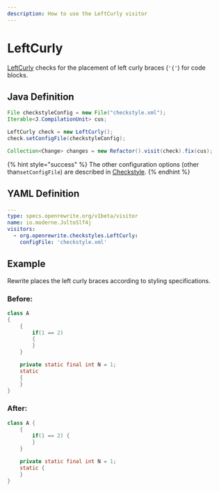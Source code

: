 ```yaml
---
description: How to use the LeftCurly visitor
---
```


# LeftCurly

[LeftCurly](https://checkstyle.sourceforge.io/config_blocks.html#LeftCurly) checks for the placement of left curly braces \(`'{'`\) for code blocks.

## Java Definition

```java
File checkstyleConfig = new File("checkstyle.xml");
Iterable<J.CompilationUnit> cus;

LeftCurly check = new LeftCurly();
check.setConfigFile(checkstyleConfig);

Collection<Change> changes = new Refactor().visit(check).fix(cus);
```

{% hint style="success" %}
The other configuration options \(other than`setConfigFile`\) are described in [Checkstyle](./#configuration-options).
{% endhint %}

## YAML Definition

```yaml
---
type: specs.openrewrite.org/v1beta/visitor
name: io.moderne.JultoSlf4j
visitors:
  - org.openrewrite.checkstyles.LeftCurly:
    configFile: 'checkstyle.xml'
```

## Example

Rewrite places the left curly braces according to styling specifications.

### Before:

```java
class A
{
    {
        if(1 == 2)
        {
        }
    }

    private static final int N = 1;
    static
    {
    }
}
```

### After:

```java
class A {
    {
        if(1 == 2) {
        }
    }

    private static final int N = 1;
    static {
    }
}
```

